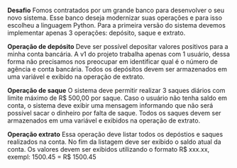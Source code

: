 **Desafio**
    Fomos contratados por um grande banco para desenvolver o seu novo sistema. Esse banco deseja modernizar suas operações e para isso escolheu a linguagem Python. Para a primeira versão do sistema devemos implementar apenas 3 operações: depósito, saque e extrato.

**Operação de depósito**
    Deve ser possível depositar valores positivos para a minha conta bancária. A v1 do projeto trabalha apenas com  1 usuário, dessa forma não precisamos nos preocupar em identificar qual é o número de agência e conta bancária. Todos os depósitos devem ser armazenados em uma variável e exibido na operação de extrato.

**Operação de saque**
    O sistema deve permitir realizar 3 saques diários com limite máximo de R$ 500,00 por saque. Caso o usuário não tenha saldo em conta, o sistema deve exibir uma mensagem informando que não será possível sacar o dinheiro por falta de saque. Todos os saques devem ser armazenados em uma variável e exibidos na operação de extrato.

**Operação extrato**
    Essa operação deve listar todos os depóstios e saques realizados na conta. No fim da listagem deve ser exibido o saldo atual da conta.
    Os valores devem ser exibidos utilizando o formato R$ xxx.xx, exempl: 1500.45 = R$ 1500.45